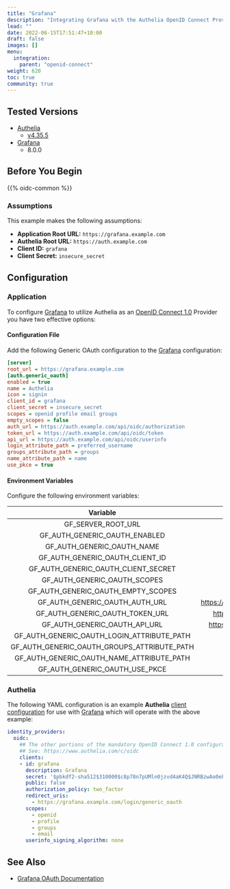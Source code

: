 ```yaml
---
title: "Grafana"
description: "Integrating Grafana with the Authelia OpenID Connect Provider."
lead: ""
date: 2022-06-15T17:51:47+10:00
draft: false
images: []
menu:
  integration:
    parent: "openid-connect"
weight: 620
toc: true
community: true
---
```


## Tested Versions

* [Authelia]
  * [v4.35.5](https://github.com/authelia/authelia/releases/tag/v4.35.5)
* [Grafana]
  * 8.0.0

## Before You Begin

{{% oidc-common %}}

### Assumptions

This example makes the following assumptions:

* __Application Root URL:__ `https://grafana.example.com`
* __Authelia Root URL:__ `https://auth.example.com`
* __Client ID:__ `grafana`
* __Client Secret:__ `insecure_secret`

## Configuration

### Application

To configure [Grafana] to utilize Authelia as an [OpenID Connect 1.0] Provider you have two effective options:

#### Configuration File

Add the following Generic OAuth configuration to the [Grafana] configuration:

```ini
[server]
root_url = https://grafana.example.com
[auth.generic_oauth]
enabled = true
name = Authelia
icon = signin
client_id = grafana
client_secret = insecure_secret
scopes = openid profile email groups
empty_scopes = false
auth_url = https://auth.example.com/api/oidc/authorization
token_url = https://auth.example.com/api/oidc/token
api_url = https://auth.example.com/api/oidc/userinfo
login_attribute_path = preferred_username
groups_attribute_path = groups
name_attribute_path = name
use_pkce = true
```

#### Environment Variables

Configure the following environment variables:

|                  Variable                   |                      Value                      |
|:-------------------------------------------:|:-----------------------------------------------:|
|             GF_SERVER_ROOT_URL              |           https://grafana.example.com           |
|        GF_AUTH_GENERIC_OAUTH_ENABLED        |                      true                       |
|         GF_AUTH_GENERIC_OAUTH_NAME          |                    Authelia                     |
|       GF_AUTH_GENERIC_OAUTH_CLIENT_ID       |                     grafana                     |
|     GF_AUTH_GENERIC_OAUTH_CLIENT_SECRET     |                 insecure_secret                 |
|        GF_AUTH_GENERIC_OAUTH_SCOPES         |           openid profile email groups           |
|     GF_AUTH_GENERIC_OAUTH_EMPTY_SCOPES      |                      false                      |
|       GF_AUTH_GENERIC_OAUTH_AUTH_URL        | https://auth.example.com/api/oidc/authorization |
|       GF_AUTH_GENERIC_OAUTH_TOKEN_URL       |     https://auth.example.com/api/oidc/token     |
|        GF_AUTH_GENERIC_OAUTH_API_URL        |   https://auth.example.com/api/oidc/userinfo    |
| GF_AUTH_GENERIC_OAUTH_LOGIN_ATTRIBUTE_PATH  |               preferred_username                |
| GF_AUTH_GENERIC_OAUTH_GROUPS_ATTRIBUTE_PATH |                     groups                      |
|  GF_AUTH_GENERIC_OAUTH_NAME_ATTRIBUTE_PATH  |                      name                       |
|       GF_AUTH_GENERIC_OAUTH_USE_PKCE        |                      true                       |

### Authelia

The following YAML configuration is an example __Authelia__
[client configuration](../../../configuration/identity-providers/open-id-connect.md#clients) for use with [Grafana]
which will operate with the above example:

```yaml
identity_providers:
  oidc:
    ## The other portions of the mandatory OpenID Connect 1.0 configuration go here.
    ## See: https://www.authelia.com/c/oidc
    clients:
    - id: grafana
      description: Grafana
      secret: '$pbkdf2-sha512$310000$c8p78n7pUMln0jzvd4aK4Q$JNRBzwAo0ek5qKn50cFzzvE9RXV88h1wJn5KGiHrD0YKtZaR/nCb2CJPOsKaPK0hjf.9yHxzQGZziziccp6Yng'  # The digest of 'insecure_secret'.
      public: false
      authorization_policy: two_factor
      redirect_uris:
        - https://grafana.example.com/login/generic_oauth
      scopes:
        - openid
        - profile
        - groups
        - email
      userinfo_signing_algorithm: none
```

## See Also

* [Grafana OAuth Documentation](https://grafana.com/docs/grafana/latest/auth/generic-oauth/)

[Authelia]: https://www.authelia.com
[Grafana]: https://grafana.com/
[OpenID Connect 1.0]: ../../openid-connect/introduction.md
